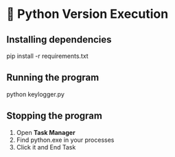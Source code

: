 # 🐍 Python Version Execution
## Installing dependencies
pip install -r requirements.txt

## Running the program
python keylogger.py

## Stopping the program
1) Open **Task Manager**
2) Find python.exe in your processes
3) Click it and End Task
